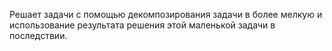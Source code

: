 Решает задачи с помощью декомпозирования задачи в более мелкую и использование результата решения этой маленькой задачи в последствии.
